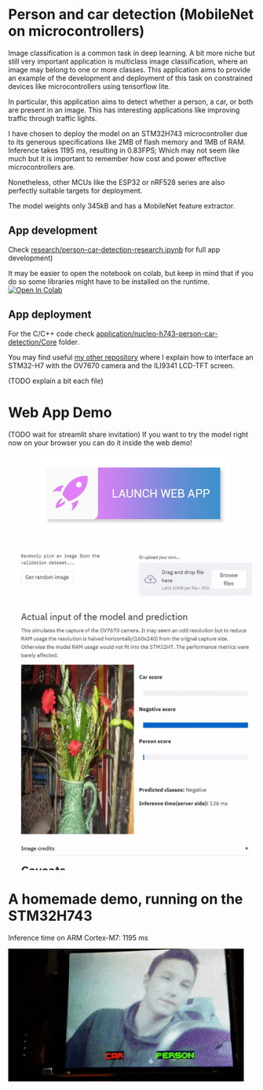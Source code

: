 # Person and car detection (MobileNet on microcontrollers)

Image classification is a common task in deep learning. A bit more niche but still very important application is multiclass image classification, where an image may belong to one or more classes. This application aims to provide an example of the development and deployment of this task on constrained devices like microcontrollers using tensorflow lite.

In particular, this application aims to detect whether a person, a car, or both are present in an image. This has interesting applications like improving traffic through traffic lights.

I have chosen to deploy the model on an STM32H743 microcontroller due to its generous specifications like 2MB of flash memory and 1MB of RAM. Inference takes 1195 ms, resulting in 0.83FPS; Which may not seem like much but it is important to remember how cost and power effective microcontrollers are.

Nonetheless, other MCUs like the ESP32 or nRF528 series are also perfectly suitable targets for deployment.

The model weights only 345kB and has a MobileNet feature extractor.

## App development
Check [research/person-car-detection-research.ipynb](research/person-car-detection-research.ipynb) for full app development) 

It may be easier to open the notebook on colab, but keep in mind that if you do so some libraries might have to be installed on the runtime.  
[![Open In Colab](https://colab.research.google.com/assets/colab-badge.svg)](https://colab.research.google.com/github/PHANzgz/embedded-deep-learning/blob/master/applications/person_detection/research/person-car-detection-research.ipynb)

## App deployment
For the C/C++ code check [application/nucleo-h743-person-car-detection/Core](application/nucleo-h743-person-car-detection/Core) folder.

You may find useful [my other repository](https://github.com/PHANzgz/STM32-H7-camera-interface-and-display) where I explain
how to interface an STM32-H7 with the OV7670 camera and the ILI9341 LCD-TFT screen.

(TODO explain a bit each file)

# Web App Demo
(TODO wait for streamlit share invitation)
If you want to try the model right now on your browser you can do it inside the web demo!  

<p align="center">
    <a href="https://embedded-person-car-detection.herokuapp.com/">
        <img src="/images/launch-webapp-btn.png" alt="launch web app">
    </a>
</p>

![demogif](webapp-demo.gif)


# A homemade demo, running on the STM32H743

Inference time on ARM Cortex-M7: 1195 ms  
 
![demo](demo.gif)